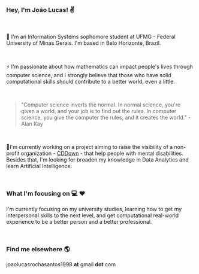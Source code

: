 ### Hey, I'm João Lucas! :v:
<br>
<p>🌱 I'm an Information Systems sophomore student at UFMG - Federal University of Minas Gerais. I'm based in Belo Horizonte, Brazil.</p>
<br>

<p>⚡ I'm passionate about how mathematics can impact people's lives through computer science, and I strongly believe that those who have solid computational skills should contribute to a better world, even a little.</p>
<br>

><p>"Computer science inverts the normal. In normal science, you're given a world, and your job is to find out the rules. In computer science, you give the computer the rules, and it creates the world." - Alan Kay</p>
<br>

<p>🔭I'm currently working on a project aiming to raise the visibility of a non-profit organization - <a href="https://cddown.org/">CDDown</a> - that help people with mental disabilities. Besides that, I'm looking for broaden my knowledge in Data Analytics and learn Artificial Intelligence.</p>
<br>

### What I'm focusing on :computer: :hearts:
<p>I'm currently focusing on my university studies, learning how to get my interpersonal skills to the next level, and get computational real-world experience to be a better person and a better professional.</p>
<br>

### Find me elsewhere :earth_americas:

joaolucasrochasantos1998 **at** gmail **dot** com

<!--
**joaoSantos-bit/joaoSantos-bit** is a ✨ _special_ ✨ repository because its `README.md` (this file) appears on your GitHub profile.


Here are some ideas to get you started:
 
- 🔭 I’m currently working on ...
- 🌱 I’m currently learning ...
- 👯 I’m looking to collaborate on ...
- 🤔 I’m looking for help with ...
- 💬 Ask me about ...
- 📫 How to reach me: ...
- 😄 Pronouns: ...
- ⚡ Fun fact: ...
-->
